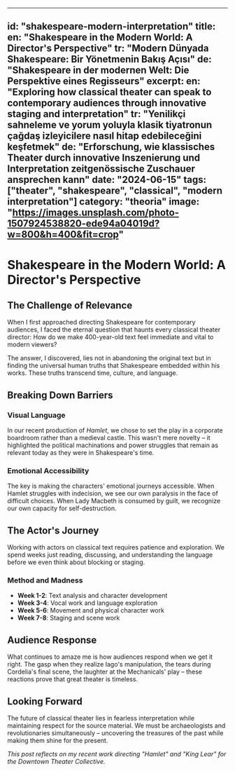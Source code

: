 
---
id: "shakespeare-modern-interpretation"
title:
  en: "Shakespeare in the Modern World: A Director's Perspective"
  tr: "Modern Dünyada Shakespeare: Bir Yönetmenin Bakış Açısı"
  de: "Shakespeare in der modernen Welt: Die Perspektive eines Regisseurs"
excerpt:
  en: "Exploring how classical theater can speak to contemporary audiences through innovative staging and interpretation"
  tr: "Yenilikçi sahneleme ve yorum yoluyla klasik tiyatronun çağdaş izleyicilere nasıl hitap edebileceğini keşfetmek"
  de: "Erforschung, wie klassisches Theater durch innovative Inszenierung und Interpretation zeitgenössische Zuschauer ansprechen kann"
date: "2024-06-15"
tags: ["theater", "shakespeare", "classical", "modern interpretation"]
category: "theoria"
image: "https://images.unsplash.com/photo-1507924538820-ede94a04019d?w=800&h=400&fit=crop"
---

# Shakespeare in the Modern World: A Director's Perspective

## The Challenge of Relevance

When I first approached directing Shakespeare for contemporary audiences, I faced the eternal question that haunts every classical theater director: How do we make 400-year-old text feel immediate and vital to modern viewers?

The answer, I discovered, lies not in abandoning the original text but in finding the universal human truths that Shakespeare embedded within his works. These truths transcend time, culture, and language.

## Breaking Down Barriers

### Visual Language
In our recent production of *Hamlet*, we chose to set the play in a corporate boardroom rather than a medieval castle. This wasn't mere novelty – it highlighted the political machinations and power struggles that remain as relevant today as they were in Shakespeare's time.

### Emotional Accessibility
The key is making the characters' emotional journeys accessible. When Hamlet struggles with indecision, we see our own paralysis in the face of difficult choices. When Lady Macbeth is consumed by guilt, we recognize our own capacity for self-destruction.

## The Actor's Journey

Working with actors on classical text requires patience and exploration. We spend weeks just reading, discussing, and understanding the language before we even think about blocking or staging.

### Method and Madness
- **Week 1-2**: Text analysis and character development
- **Week 3-4**: Vocal work and language exploration
- **Week 5-6**: Movement and physical character work
- **Week 7-8**: Staging and scene work

## Audience Response

What continues to amaze me is how audiences respond when we get it right. The gasp when they realize Iago's manipulation, the tears during Cordelia's final scene, the laughter at the Mechanicals' play – these reactions prove that great theater is timeless.

## Looking Forward

The future of classical theater lies in fearless interpretation while maintaining respect for the source material. We must be archaeologists and revolutionaries simultaneously – uncovering the treasures of the past while making them shine for the present.

*This post reflects on my recent work directing "Hamlet" and "King Lear" for the Downtown Theater Collective.*
